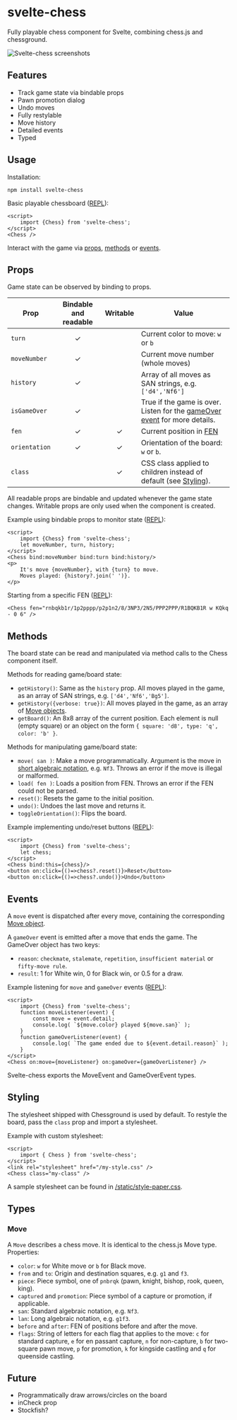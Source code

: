 # svelte-chess

Fully playable chess component for Svelte, combining chess.js and chessground.

![Svelte-chess screenshots](https://github.com/gtim/svelte-chess/blob/main/static/screenshot.png?raw=true)

## Features

* Track game state via bindable props
* Pawn promotion dialog
* Undo moves
* Fully restylable
* Move history
* Detailed events
* Typed

## Usage 

Installation:

    npm install svelte-chess

Basic playable chessboard ([REPL](https://svelte.dev/repl/b1a489538165489aa2720a65b476a58b?version=3.59.1)):

    <script>
        import {Chess} from 'svelte-chess';
    </script>    
    <Chess />

Interact with the game via [props](#props), [methods](#methods) or [events](#events).

## Props

Game state can be observed by binding to props. 

| Prop         | Bindable and readable | Writable | Value                                                                                |
| ------------ | :-------------------: | :------: | ------------------------------------------------------------------------------------ |
| `turn`       |           ✓           |          | Current color to move: `w` or `b`                                                    |
| `moveNumber` |           ✓           |          | Current move number (whole moves)                                                    |
| `history`    |           ✓           |          | Array of all moves as SAN strings, e.g. `['d4','Nf6']`                               |
| `isGameOver` |           ✓           |          | True if the game is over. Listen for the [gameOver event](#events) for more details. |
| `fen`        |           ✓           |    ✓     | Current position in [FEN](https://www.chessprogramming.org/Forsyth-Edwards_Notation) |
| `orientation`|           ✓           |    ✓     | Orientation of the board: `w` or `b`.                                                |
| `class`      |                       |    ✓     | CSS class applied to children instead of default (see [Styling](#styling)).          |

All readable props are bindable and updated whenever the game state changes.
Writable props are only used when the component is created.

Example using bindable props to monitor state ([REPL](https://svelte.dev/repl/d0ec69dde1f84390ac8b4d5746db9505?version=3.59.1)):

    <script>
        import {Chess} from 'svelte-chess';
        let moveNumber, turn, history;
    </script>    
	<Chess bind:moveNumber bind:turn bind:history/>
    <p>
        It's move {moveNumber}, with {turn} to move.
        Moves played: {history?.join(' ')}.
    </p>

Starting from a specific FEN ([REPL](https://svelte.dev/repl/ebce18a71d774b2db987abc71f45648a?version=3.59.1)):

    <Chess fen="rnbqkb1r/1p2pppp/p2p1n2/8/3NP3/2N5/PPP2PPP/R1BQKB1R w KQkq - 0 6" />

## Methods

The board state can be read and manipulated via method calls to the Chess component itself. 

Methods for reading game/board state:

* `getHistory()`: Same as the `history` prop. All moves played in the game, as an array of SAN strings, e.g. `['d4','Nf6','Bg5']`.
* `getHistory({verbose: true})`: All moves played in the game, as an array of [Move objects](#move).
* `getBoard()`: An 8x8 array of the current position. Each element is null (empty square) or an object on the form `{ square: 'd8', type: 'q', color: 'b' }`.

Methods for manipulating game/board state:

* `move( san )`: Make a move programmatically. Argument is the move in [short algebraic notation](https://en.wikipedia.org/wiki/Algebraic_notation_(chess)), e.g. `Nf3`. Throws an error if the move is illegal or malformed.
* `load( fen )`: Loads a position from FEN. Throws an error if the FEN could not be parsed.
* `reset()`: Resets the game to the initial position.
* `undo()`: Undoes the last move and returns it.
* `toggleOrientation()`: Flips the board.

Example implementing undo/reset buttons ([REPL](https://svelte.dev/repl/7dd7b6454b12466e90ac78a842151311?version=3.59.1)):

    <script>
        import {Chess} from 'svelte-chess';
        let chess;
    </script>    
    <Chess bind:this={chess}/>
    <button on:click={()=>chess?.reset()}>Reset</button>
    <button on:click={()=>chess?.undo()}>Undo</button>

## Events

A `move` event is dispatched after every move, containing the corresponding [Move object](#move).

A `gameOver` event is emitted after a move that ends the game. The GameOver object has two keys:
* `reason`: `checkmate`, `stalemate`, `repetition`, `insufficient material` or `fifty-move rule`.
* `result`: 1 for White win, 0 for Black win, or 0.5 for a draw.

Example listening for `move` and `gameOver` events ([REPL](https://svelte.dev/repl/6fc2874d1a594d76aede4834722e4f83?version=3.59.1)):

    <script>
        import {Chess} from 'svelte-chess';
        function moveListener(event) {
            const move = event.detail;
            console.log( `${move.color} played ${move.san}` );
        }
        function gameOverListener(event) {
            console.log( `The game ended due to ${event.detail.reason}` );
        }
    </script>
    <Chess on:move={moveListener} on:gameOver={gameOverListener} />

Svelte-chess exports the MoveEvent and GameOverEvent types.

## Styling

The stylesheet shipped with Chessground is used by default. To restyle the 
board, pass the `class` prop and import a stylesheet.

Example with custom stylesheet:

    <script>
        import { Chess } from 'svelte-chess';
    </script>
    <link rel="stylesheet" href="/my-style.css" />
    <Chess class="my-class" />

A sample stylesheet can be found in [/static/style-paper.css](https://github.com/gtim/svelte-chess/blob/main/static/style-paper.css).

## Types

### Move

A `Move` describes a chess move. It is identical to the chess.js Move type. Properties:
  - `color`: `w` for White move or `b` for Black move.
  - `from` and `to`: Origin and destination squares, e.g. `g1` and `f3`.
  - `piece`: Piece symbol, one of `pnbrqk` (pawn, knight, bishop, rook, queen, king).
  - `captured` and `promotion`: Piece symbol of a capture or promotion, if applicable.
  - `san`: Standard algebraic notation, e.g. `Nf3`.
  - `lan`: Long algebraic notation, e.g. `g1f3`.
  - `before` and `after`: FEN of positions before and after the move.
  - `flags`: String of letters for each flag that applies to the move: `c` for standard capture, `e` for en passant capture, `n` for non-capture, `b` for two-square pawn move, `p` for promotion, `k` for kingside castling and `q` for queenside castling.


## Future

* Programmatically draw arrows/circles on the board
* inCheck prop
* Stockfish?
